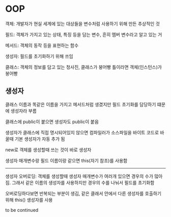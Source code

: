 # OOP
객체: 개발자가 현실 세계에 있는 대상들을 변수처럼 사용하기 위해 만든 추상적인 것

필드: 객체가 가지고 있는 상태, 특징 등을 담는 변수, 흔히 멤버 변수라고 알고 있는 거

메서드: 객체의 동작 등을 표현하는 함수

생성자: 필드를 초기화하기 위해 쓰임

클래스: 객체의 정보를 담고 있는 청사진, 클래스가 붕어빵 틀이라면 객체(인스턴스)가 붕어빵

## 생성자

클래스 이름과 똑같은 이름을 가지고 메서드처럼 생겼지만 필드 초기화를 담당하기 떄문에 생성자라 부름

클래스에 public이 붙으면 생성자도 public이 붙음

생성자가 클래스에 직접 명시되어있지 않으면 컴파일러가 소스파일을 바이트 코드로 바꿀때 기본 생성자가 자동 추가 됨

new로 객체를 생성할때 쓰는 것이 바로 생성자

생성자 매개변수랑 필드 이름이랑 같으면 this(자기 참조)를 사용함

---

생성자 오버로딩: 객체를 생성할때 생성자 매개변수가 여러개 있으면 경우의 수가 많아짐. 그래서 같은 이름의 생성자를 사용하지만 경우의 수를 나눠서 필드를 초기화함

오버로딩하다보면 반복되는 부분이 생김, 같은 클래서 안에서 다른 생성자를 호출하기 위해 this() 생성자를 사용

to be continued
